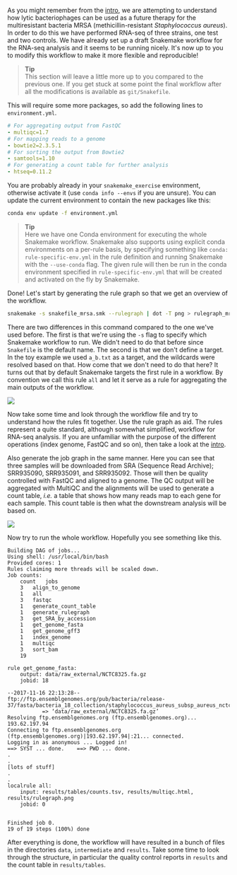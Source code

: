 As you might remember from the [intro](introduction), we are attempting to
understand how lytic bacteriophages can be used as a future therapy for the
multiresistant bacteria MRSA (methicillin-resistant _Staphylococcus aureus_).
In order to do this we have performed RNA-seq of three strains, one test and
two controls. We have already set up a draft Snakemake workflow for the RNA-seq
analysis and it seems to be running nicely. It's now up to you to modify this
workflow to make it more flexible and reproducible!

> **Tip** <br>
> This section will leave a little more up to you compared to the previous
> one. If you get stuck at some point the final workflow after all the
> modifications is available as `git/Snakefile`.

This will require some more packages, so add the following lines to
`environment.yml`.

```yaml
# For aggregating output from FastQC
- multiqc=1.7
# For mapping reads to a genome
- bowtie2=2.3.5.1
# For sorting the output from Bowtie2
- samtools=1.10
# For generating a count table for further analysis
- htseq=0.11.2
```

You are probably already in your `snakemake_exercise` environment, otherwise
activate it (use `conda info --envs` if you are unsure). You can update the
current environment to contain the new packages like this:

```bash
conda env update -f environment.yml
```

> **Tip** <br>
> Here we have one Conda environment for  executing the whole Snakemake
> workflow. Snakemake also supports using explicit conda environments on
> a per-rule basis, by specifying something like `conda:
> rule-specific-env.yml` in the rule definition and running Snakemake with
> the `--use-conda` flag. The given rule will then be run in the conda
> environment specified in `rule-specific-env.yml` that will be created and
> activated on the fly by Snakemake.

Done! Let's start by generating the rule graph so that we get an overview of
the workflow.

```bash
snakemake -s snakefile_mrsa.smk --rulegraph | dot -T png > rulegraph_mrsa.png
```

There are two differences in this command compared to the one we've used
before. The first is that we're using the `-s` flag to specify which Snakemake
workflow to run. We didn't need to do that before since `Snakefile` is the
default name. The second is that we don't define a target. In the toy example
we used `a_b.txt` as a target, and the wildcards were resolved based on that.
How come that we don't need to do that here? It turns out that by default
Snakemake targets the first rule in a workflow. By convention we call this rule
`all` and let it serve as a rule for aggregating the main outputs of the
workflow.

![](images/rulegraph_mrsa.svg)

Now take some time and look through the workflow file and try to understand how
the rules fit together. Use the rule graph as aid. The rules represent a quite
standard, although somewhat simplified, workflow for RNA-seq analysis. If you
are unfamiliar with the purpose of the different operations (index genome,
FastQC and so on), then take a look at the [intro](introduction).

Also generate the job graph in the same manner. Here you can see that three
samples will be downloaded from SRA (Sequence Read Archive); SRR935090,
SRR935091, and SRR935092. Those will then be quality controlled with FastQC and
aligned to a genome. The QC output will be aggregated with MultiQC and the
alignments will be used to generate a count table, *i.e.* a table that shows
how many reads map to each gene for each sample. This count table is then what
the downstream analysis will be based on.

![](images/dag_mrsa.svg)

Now try to run the whole workflow. Hopefully you see something like this.

```no-highlight
Building DAG of jobs...
Using shell: /usr/local/bin/bash
Provided cores: 1
Rules claiming more threads will be scaled down.
Job counts:
	count	jobs
	3	align_to_genome
	1	all
	3	fastqc
	1	generate_count_table
	1	generate_rulegraph
	3	get_SRA_by_accession
	1	get_genome_fasta
	1	get_genome_gff3
	1	index_genome
	1	multiqc
	3	sort_bam
	19

rule get_genome_fasta:
    output: data/raw_external/NCTC8325.fa.gz
    jobid: 18

--2017-11-16 22:13:28--  ftp://ftp.ensemblgenomes.org/pub/bacteria/release-37/fasta/bacteria_18_collection/staphylococcus_aureus_subsp_aureus_nctc_8325/dna//Staphylococcus_aureus_subsp_aureus_nctc_8325.ASM1342v1.dna_rm.toplevel.fa.gz
           => ‘data/raw_external/NCTC8325.fa.gz’
Resolving ftp.ensemblgenomes.org (ftp.ensemblgenomes.org)... 193.62.197.94
Connecting to ftp.ensemblgenomes.org (ftp.ensemblgenomes.org)|193.62.197.94|:21... connected.
Logging in as anonymous ... Logged in!
==> SYST ... done.    ==> PWD ... done.
.
.
[lots of stuff]
.
.
localrule all:
    input: results/tables/counts.tsv, results/multiqc.html, results/rulegraph.png
    jobid: 0


Finished job 0.
19 of 19 steps (100%) done
```

After everything is done, the workflow will have resulted in a bunch of files
in the directories `data`, `intermediate` and `results`. Take some time to look
through the structure, in particular the quality control reports in `results`
and the count table in `results/tables`.
